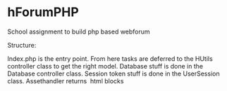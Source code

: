 # hForumPHP
School assignment to build php based webforum

Structure:

Index.php is the entry point. From here tasks are deferred to the HUtils controller class to get the right model.
Database stuff is done in the Database controller class.
Session token stuff is done in the UserSession class.
Assethandler returns <img> html blocks
